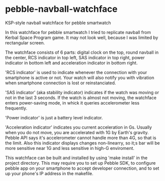 # pebble-navball-watchface
KSP-style navball watchface for pebble smartwatch


In this watchface for pebble smartwatch I tried to replicate navball from Kerbal Space Program game. It may not look well, because I was limited by rectangular screen.

The watchface consists of 6 parts: digital clock on the top, round navball in the center, RCS indicator in top left, SAS indicator in top right, power indicator in bottom left and acceleration indicator in bottom right.

'RCS indicator' is used to indicate whenever the connection with your smartphone is active or not. Your watch will also notify you with vibration when smartphone connection is lost or reinstanciated.

'SAS indicator' (aka stability indicator) indicates if the watch was moving or not in the last 3 seconds. If the watch is almost not moving, the watchface enters power-saving mode, in whick it queries accelerometer less frequently.

'Power indicator' is just a battery level indicator.

'Acceleration indicator' indicates you current acceleration in Gs. Usually when you do not move, you are accelerated with 1G by Earth's gravity. Pebble API says it's accelerometer cannot handle more than 4G, so that is the limit. Also this indicator displays changes non-linearry, so it;s bar will be more sensitive near 1G and less sensitive in high-G enviroment.

This watchface can be built and installed by using 'make install' in the project directory. This may require you to set up Pebble SDK, to configure pebble app on your smartphone to accept developer connection, and to set up your phone's IP address in the makefile.
